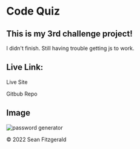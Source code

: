 # Code Quiz

## This is my 3rd challenge project!
I didn't finish. Still having trouble getting js to work.
## Live Link:

Live Site



Gitbub Repo


## Image

![password generator](./assets/images/IMG_0945%20Small.jpeg)

© 2022 Sean Fitzgerald